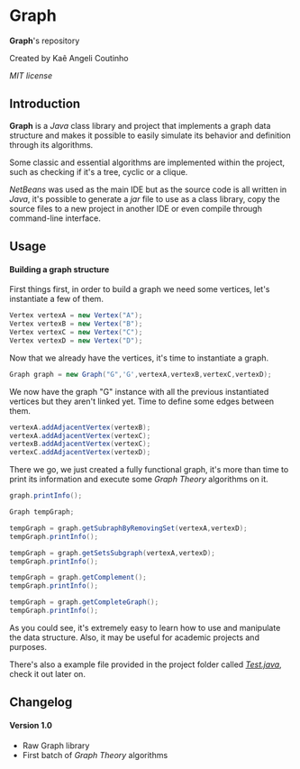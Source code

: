 # Graph

**Graph**'s repository

Created by Kaê Angeli Coutinho

_MIT license_

## Introduction

**Graph** is a _Java_ class library and project that implements a graph data structure and makes it possible to easily simulate its behavior and definition through its algorithms.

Some classic and essential algorithms are implemented within the project, such as checking if it's a tree, cyclic or a clique.

_NetBeans_ was used as the main IDE but as the source code is all written in _Java_, it's possible to generate a _jar_ file to use as a class library, copy the source files to a new project in another IDE or even compile through command-line interface.

## Usage

#### Building a graph structure

First things first, in order to build a graph we need some vertices, let's instantiate a few of them.

``` java
Vertex vertexA = new Vertex("A");
Vertex vertexB = new Vertex("B");
Vertex vertexC = new Vertex("C");
Vertex vertexD = new Vertex("D");
```

Now that we already have the vertices, it's time to instantiate a graph.

``` java
Graph graph = new Graph("G",'G',vertexA,vertexB,vertexC,vertexD);
```

We now have the graph "G" instance with all the previous instantiated vertices but they aren't linked yet. Time to define some edges between them.

``` java
vertexA.addAdjacentVertex(vertexB);
vertexA.addAdjacentVertex(vertexC);
vertexB.addAdjacentVertex(vertexC);
vertexC.addAdjacentVertex(vertexD);
```

There we go, we just created a fully functional graph, it's more than time to print its information and execute some _Graph Theory_ algorithms on it.

``` java
graph.printInfo();

Graph tempGraph;

tempGraph = graph.getSubraphByRemovingSet(vertexA,vertexD);
tempGraph.printInfo();

tempGraph = graph.getSetsSubgraph(vertexA,vertexD);
tempGraph.printInfo();

tempGraph = graph.getComplement();
tempGraph.printInfo();

tempGraph = graph.getCompleteGraph();
tempGraph.printInfo();
```

As you could see, it's extremely easy to learn how to use and manipulate the data structure. Also, it may be useful for academic projects and purposes.

There's also a example file provided in the project folder called [_Test.java_](https://github.com/kaiky25/Graph/blob/master/Source%20Code/src/runtime/Test.java), check it out later on.

## Changelog

#### Version 1.0

<ul>
  <li>Raw Graph library</li>
  <li>First batch of <i>Graph Theory</i> algorithms</li>
</ul>

